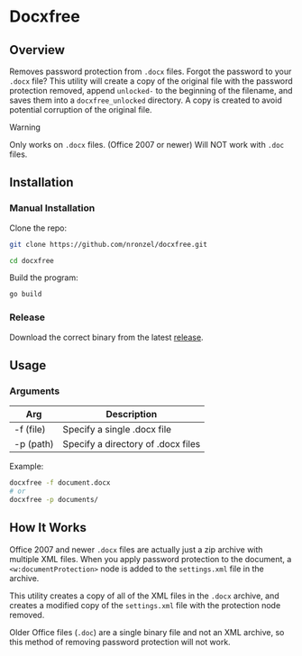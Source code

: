 # Docxfree

## Overview

Removes password protection from `.docx` files.
Forgot the password to your `.docx` file?
This utility will create a copy of the original file with
the password protection removed, append `unlocked-` to the beginning
of the filename, and saves them into a `docxfree_unlocked` directory.
A copy is created to avoid potential corruption of the original file.

> [!WARNING]
> Only works on `.docx` files. (Office 2007 or newer)
> Will NOT work with `.doc` files.

## Installation

### Manual Installation

Clone the repo:

```sh
git clone https://github.com/nronzel/docxfree.git

cd docxfree
```

Build the program:

```sh
go build
```

### Release

Download the correct binary from the latest [release](https://github.com/nronzel/docxfree/releases).

## Usage

### Arguments

| Arg       | Description                        |
| --------- | ---------------------------------- |
| -f (file) | Specify a single .docx file        |
| -p (path) | Specify a directory of .docx files |

Example:

```sh
docxfree -f document.docx
# or
docxfree -p documents/
```

## How It Works

Office 2007 and newer `.docx` files are actually just a zip archive with
multiple XML files. When you apply password protection to the document,
a `<w:documentProtection>` node is added to the `settings.xml` file in the archive.

This utility creates a copy of all of the XML files in the `.docx` archive,
and creates a modified copy of the `settings.xml` file with the protection node
removed.

Older Office files (`.doc`) are a single binary file and not an XML archive,
so this method of removing password protection will not work.

